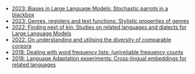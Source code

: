 -   [2023: Biases in Large Language Models: Stochastic parrots in a
    blackbox](./2023-reinforcement-learning.pdf)
-   [2023: Genres, registers and text functions: Stylistic properties of
    genres](./2023-non-topical-berlin.pdf)
-   [2022: Finding next of kin: Studies on related languages and
    dialects for Large Language Models](./2022-nextkin-Bert-fire.pdf)
-   [2022: On understanding and utilising the diversity of comparable
    corpora](./2022-comparable-lmt.pdf)
-   [2018: Dealing with word frequency lists: (un)reliable frequency
    counts](./2018-frqlists.pdf)
-   [2018: Language Adaptation experiments: Cross-lingual embeddings for
    related languages](./2018-cambridge1.pdf)
